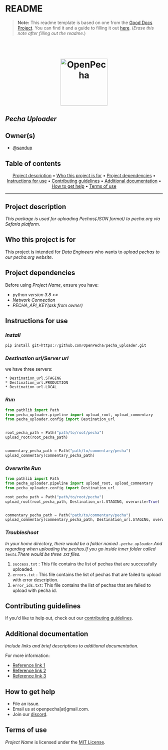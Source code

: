 # README

> **Note:** This readme template is based on one from the [Good Docs Project](https://thegooddocsproject.dev). You can find it and a guide to filling it out [here](https://gitlab.com/tgdp/templates/-/tree/main/readme). (_Erase this note after filling out the readme._)

<h1 align="center">
  <br>
  <a href="https://openpecha.org"><img src="https://avatars.githubusercontent.com/u/82142807?s=400&u=19e108a15566f3a1449bafb03b8dd706a72aebcd&v=4" alt="OpenPecha" width="150"></a>
  <br>
</h1>

## _Pecha Uploader_

## Owner(s)
- [@sandup](https://github.com/lobsam)


## Table of contents
<p align="center">
  <a href="#project-description">Project description</a> •
  <a href="#who-this-project-is-for">Who this project is for</a> •
  <a href="#project-dependencies">Project dependencies</a> •
  <a href="#instructions-for-use">Instructions for use</a> •
  <a href="#contributing-guidelines">Contributing guidelines</a> •
  <a href="#additional-documentation">Additional documentation</a> •
  <a href="#how-to-get-help">How to get help</a> •
  <a href="#terms-of-use">Terms of use</a>
</p>
<hr>

## Project description
_This package is used for uploading Pechas(JSON format) to pecha.org via Sefaria platform._

## Who this project is for
This project is intended for _Data Engineers_ who wants  to _upload pechas to our pecha.org website_.

## Project dependencies
Before using _Project Name_, ensure you have:
* python _version 3.8 >=_
* _Network Connection_
* _PECHA_API_KEY(ask from owner)_


## Instructions for use


### _Install_
```python
pip install git+https://github.com/OpenPecha/pecha_uploader.git
```
### _Destination url/Server url_
we have three servers:
```
* Destination_url.STAGING
* Destination_url.PRODUCTION
* Destination_url.LOCAL
```


### _Run_
```python
from pathlib import Path
from pecha_uploader.pipeline import upload_root, upload_commentary
from pecha_uploader.config import Destination_url


root_pecha_path = Path("path/to/root/pecha")
upload_root(root_pecha_path)


commentary_pecha_path = Path("path/to/commentary/pecha")
upload_commentary(commentary_pecha_path)
```

### _Overwrite Run_

```python
from pathlib import Path
from pecha_uploader.pipeline import upload_root, upload_commentary
from pecha_uploader.config import Destination_url

root_pecha_path = Path("path/to/root/pecha")
upload_root(root_pecha_path, Destination_url.STAGING, overwrite=True)


commentary_pecha_path = Path("path/to/commentary/pecha")
upload_commentary(commentary_pecha_path, Destination_url.STAGING, overwrite=True)
```

### _Troubleshoot_
_In your home directory, there would be a folder named `.pecha_uploader`.And regarding when uploading
the pechas.If you go inside inner folder called `texts`.There would be three .txt files._

1. `success.txt` : This file contains the list of pechas that are successfully uploaded.
2. `errors.txt` : This file contains the list of pechas that are failed to upload with error description.
3. `error_ids.txt`: This file contains the list of pechas that are failed to upload with pecha id.


## Contributing guidelines
If you'd like to help out, check out our [contributing guidelines](/CONTRIBUTING.md).


## Additional documentation
_Include links and brief descriptions to additional documentation._

For more information:
* [Reference link 1](#)
* [Reference link 2](#)
* [Reference link 3](#)


## How to get help
* File an issue.
* Email us at openpecha[at]gmail.com.
* Join our [discord](https://discord.com/invite/7GFpPFSTeA).


## Terms of use
_Project Name_ is licensed under the [MIT License](/LICENSE.md).
